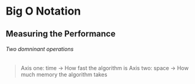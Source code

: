 # Big O Notation

## Measuring the Performance 

###### Two domninant operations 
> Axis one: time -> How fast the algorithm is
> Axis two: space -> How much memory the algorithm takes 

